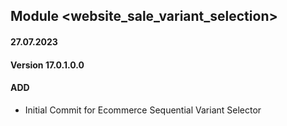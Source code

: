 ## Module <website_sale_variant_selection>

#### 27.07.2023
#### Version 17.0.1.0.0
#### ADD
- Initial Commit for Ecommerce Sequential Variant Selector
